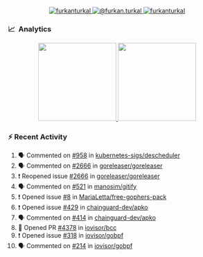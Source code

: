 <p align="center">
  <a href="https://linkedin.com/in/furkanturkal" target="blank">
    <img src="https://img.shields.io/badge/linkedin-%230077B5.svg?&style=for-the-badge&logo=linkedin&logoColor=white" alt="furkanturkal" />
  </a>
  <a href="https://medium.com/@furkan.turkal" target="blank">
    <img src="https://img.shields.io/badge/medium-%2312100E.svg?&style=for-the-badge&logo=medium&logoColor=white" alt="@furkan.turkal" />
  </a>
  <a href="https://twitter.com/furkanturkaI" target="blank">
    <img src="https://img.shields.io/badge/Twitter-1DA1F2?style=for-the-badge&logo=twitter&logoColor=white" alt="furkanturkaI" />
  </a>
</p>

### 📈 &nbsp;Analytics

<p align="center">
  <a href="https://coderstats.net/github/#Dentrax">
    <img height="180em" src="https://github-readme-stats-eight-theta.vercel.app/api?username=Dentrax&show_icons=true&theme=algolia&include_all_commits=true&count_private=true&line_height=26"/>
    <img height="180em" src="https://github-readme-stats-eight-theta.vercel.app/api/top-langs/?username=Dentrax&layout=compact&langs_count=8&theme=algolia&line_height=26"/>
  </a>
</p>

### :zap: Recent Activity

<!--START_SECTION:activity-->
1. 🗣 Commented on [#958](https://github.com/kubernetes-sigs/descheduler/issues/958) in [kubernetes-sigs/descheduler](https://github.com/kubernetes-sigs/descheduler)
2. 🗣 Commented on [#2666](https://github.com/goreleaser/goreleaser/issues/2666) in [goreleaser/goreleaser](https://github.com/goreleaser/goreleaser)
3. ❗️ Reopened issue [#2666](https://github.com/goreleaser/goreleaser/issues/2666) in [goreleaser/goreleaser](https://github.com/goreleaser/goreleaser)
4. 🗣 Commented on [#521](https://github.com/manosim/gitify/issues/521) in [manosim/gitify](https://github.com/manosim/gitify)
5. ❗️ Opened issue [#8](https://github.com/MariaLetta/free-gophers-pack/issues/8) in [MariaLetta/free-gophers-pack](https://github.com/MariaLetta/free-gophers-pack)
6. ❗️ Opened issue [#429](https://github.com/chainguard-dev/apko/issues/429) in [chainguard-dev/apko](https://github.com/chainguard-dev/apko)
7. 🗣 Commented on [#414](https://github.com/chainguard-dev/apko/issues/414) in [chainguard-dev/apko](https://github.com/chainguard-dev/apko)
8. 💪 Opened PR [#4378](https://github.com/iovisor/bcc/pull/4378) in [iovisor/bcc](https://github.com/iovisor/bcc)
9. ❗️ Opened issue [#318](https://github.com/iovisor/gobpf/issues/318) in [iovisor/gobpf](https://github.com/iovisor/gobpf)
10. 🗣 Commented on [#214](https://github.com/iovisor/gobpf/issues/214) in [iovisor/gobpf](https://github.com/iovisor/gobpf)
<!--END_SECTION:activity-->
